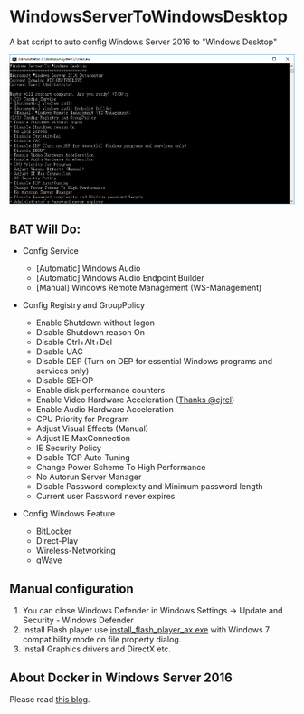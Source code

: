 # WindowsServerToWindowsDesktop

A bat script to auto config Windows Server 2016 to "Windows Desktop"

<img src="demo.png" width="979" />

## BAT Will Do:
* Config Service
  - \[Automatic] Windows Audio
  - \[Automatic] Windows Audio Endpoint Builder
  - \[Manual] Windows Remote Management (WS-Management)

* Config Registry and GroupPolicy
  - Enable Shutdown without logon
  - Disable Shutdown reason On
  - Disable Ctrl+Alt+Del
  - Disable UAC
  - Disable DEP (Turn on DEP for essential Windows programs and services only)
  - Disable SEHOP
  - Enable disk performance counters
  - Enable Video Hardware Acceleration ([Thanks @cjrcl](https://forums.mydigitallife.net/threads/poweshell-script-enabling-gfx-hw-acceleration-in-windows-server-2016.72294/))
  - Enable Audio Hardware Acceleration
  - CPU Priority for Program
  - Adjust Visual Effects (Manual)
  - Adjust IE MaxConnection
  - IE Security Policy
  - Disable TCP Auto-Tuning
  - Change Power Scheme To High Performance
  - No Autorun Server Manager
  - Disable Password complexity and Minimum password length
  - Current user Password never expires

* Config Windows Feature
  - BitLocker
  - Direct-Play
  - Wireless-Networking
  - qWave

## Manual configuration
1. You can close Windows Defender in Windows Settings -> Update and Security - Windows Defender
2. Install Flash player use [install_flash_player_ax.exe](http://fpdownload.macromedia.com/pub/flashplayer/latest/help/install_flash_player_ax.exe) with Windows 7 compatibility mode on file property dialog.
3. Install Graphics drivers and DirectX etc.

## About Docker in Windows Server 2016
Please read [this blog](https://blog.docker.com/2016/09/build-your-first-docker-windows-server-container/).
